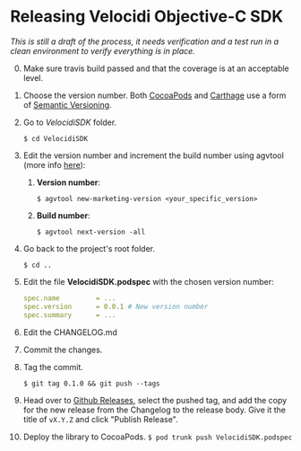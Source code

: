 # Releasing Velocidi Objective-C SDK

_This is still a draft of the process, it needs verification and a test run in a clean environment to verify everything is in place._

0. Make sure travis build passed and that the coverage is at an acceptable level.
1. Choose the version number. Both [CocoaPods](https://guides.cocoapods.org/making/making-a-cocoapod.html#cocoapods-versioning-specifics) and [Carthage](https://github.com/Carthage/Carthage/blob/master/Documentation/Artifacts.md#version-requirement) use a form of [Semantic Versioning](https://semver.org/).
1. Go to _VelocidiSDK_ folder.

    `$ cd VelocidiSDK`

1. Edit the version number and increment the build number using agvtool (more info [here](https://developer.apple.com/library/archive/qa/qa1827/_index.html)):
    1. __Version number__:

        `$ agvtool new-marketing-version <your_specific_version>`

    1. __Build number__:
    
        `$ agvtool next-version -all`

1. Go back to the project's root folder.

    `$ cd ..`

1. Edit the file __VelocidiSDK.podspec__ with the chosen version number:

    ```yaml
    spec.name         = ...
    spec.version      = 0.0.1 # New version number
    spec.summary      = ...
    ```

1. Edit the CHANGELOG.md
1. Commit the changes. 
1. Tag the commit.

    `$ git tag 0.1.0 && git push --tags` 

1. Head over to [Github Releases](https://github.com/velocidi/velocidi-ios-objc-sdk/releases), select the pushed tag, and add the copy for the new release from the Changelog to the release body. Give it the title of `vX.Y.Z` and click "Publish Release".
1. Deploy the library to CocoaPods. `$ pod trunk push VelocidiSDK.podspec`
